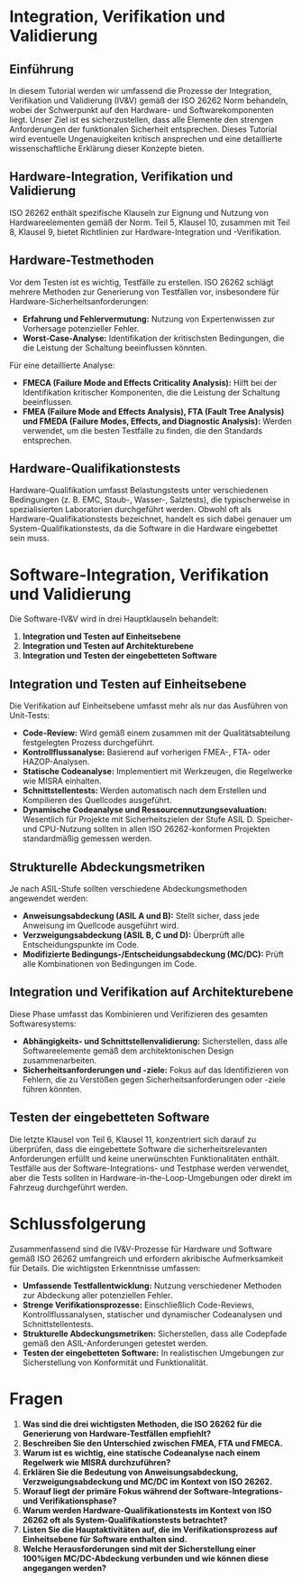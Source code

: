 # Integration, Verifikation und Validierung

## Einführung

In diesem Tutorial werden wir umfassend die Prozesse der Integration, Verifikation und Validierung (IV&V) gemäß der ISO 26262 Norm behandeln, wobei der Schwerpunkt auf den Hardware- und Softwarekomponenten liegt. Unser Ziel ist es sicherzustellen, dass alle Elemente den strengen Anforderungen der funktionalen Sicherheit entsprechen. Dieses Tutorial wird eventuelle Ungenauigkeiten kritisch ansprechen und eine detaillierte wissenschaftliche Erklärung dieser Konzepte bieten.

## Hardware-Integration, Verifikation und Validierung

ISO 26262 enthält spezifische Klauseln zur Eignung und Nutzung von Hardwareelementen gemäß der Norm. Teil 5, Klausel 10, zusammen mit Teil 8, Klausel 9, bietet Richtlinien zur Hardware-Integration und -Verifikation.

## Hardware-Testmethoden

Vor dem Testen ist es wichtig, Testfälle zu erstellen. ISO 26262 schlägt mehrere Methoden zur Generierung von Testfällen vor, insbesondere für Hardware-Sicherheitsanforderungen:

- **Erfahrung und Fehlervermutung:** Nutzung von Expertenwissen zur Vorhersage potenzieller Fehler.
- **Worst-Case-Analyse:** Identifikation der kritischsten Bedingungen, die die Leistung der Schaltung beeinflussen könnten.

Für eine detaillierte Analyse:

- **FMECA (Failure Mode and Effects Criticality Analysis):** Hilft bei der Identifikation kritischer Komponenten, die die Leistung der Schaltung beeinflussen.
- **FMEA (Failure Mode and Effects Analysis), FTA (Fault Tree Analysis) und FMEDA (Failure Modes, Effects, and Diagnostic Analysis):** Werden verwendet, um die besten Testfälle zu finden, die den Standards entsprechen.

## Hardware-Qualifikationstests

Hardware-Qualifikation umfasst Belastungstests unter verschiedenen Bedingungen (z. B. EMC, Staub-, Wasser-, Salztests), die typischerweise in spezialisierten Laboratorien durchgeführt werden. Obwohl oft als Hardware-Qualifikationstests bezeichnet, handelt es sich dabei genauer um System-Qualifikationstests, da die Software in die Hardware eingebettet sein muss.

# Software-Integration, Verifikation und Validierung

Die Software-IV&V wird in drei Hauptklauseln behandelt:

1. **Integration und Testen auf Einheitsebene**
2. **Integration und Testen auf Architekturebene**
3. **Integration und Testen der eingebetteten Software**

## Integration und Testen auf Einheitsebene

Die Verifikation auf Einheitsebene umfasst mehr als nur das Ausführen von Unit-Tests:

- **Code-Review:** Wird gemäß einem zusammen mit der Qualitätsabteilung festgelegten Prozess durchgeführt.
- **Kontrollflussanalyse:** Basierend auf vorherigen FMEA-, FTA- oder HAZOP-Analysen.
- **Statische Codeanalyse:** Implementiert mit Werkzeugen, die Regelwerke wie MISRA einhalten.
- **Schnittstellentests:** Werden automatisch nach dem Erstellen und Kompilieren des Quellcodes ausgeführt.
- **Dynamische Codeanalyse und Ressourcennutzungsevaluation:** Wesentlich für Projekte mit Sicherheitszielen der Stufe ASIL D. Speicher- und CPU-Nutzung sollten in allen ISO 26262-konformen Projekten standardmäßig gemessen werden.

## Strukturelle Abdeckungsmetriken

Je nach ASIL-Stufe sollten verschiedene Abdeckungsmethoden angewendet werden:

- **Anweisungsabdeckung (ASIL A und B):** Stellt sicher, dass jede Anweisung im Quellcode ausgeführt wird.
- **Verzweigungsabdeckung (ASIL B, C und D):** Überprüft alle Entscheidungspunkte im Code.
- **Modifizierte Bedingungs-/Entscheidungsabdeckung (MC/DC):** Prüft alle Kombinationen von Bedingungen im Code.

## Integration und Verifikation auf Architekturebene

Diese Phase umfasst das Kombinieren und Verifizieren des gesamten Softwaresystems:

- **Abhängigkeits- und Schnittstellenvalidierung:** Sicherstellen, dass alle Softwareelemente gemäß dem architektonischen Design zusammenarbeiten.
- **Sicherheitsanforderungen und -ziele:** Fokus auf das Identifizieren von Fehlern, die zu Verstößen gegen Sicherheitsanforderungen oder -ziele führen könnten.

## Testen der eingebetteten Software

Die letzte Klausel von Teil 6, Klausel 11, konzentriert sich darauf zu überprüfen, dass die eingebettete Software die sicherheitsrelevanten Anforderungen erfüllt und keine unerwünschten Funktionalitäten enthält. Testfälle aus der Software-Integrations- und Testphase werden verwendet, aber die Tests sollten in Hardware-in-the-Loop-Umgebungen oder direkt im Fahrzeug durchgeführt werden.

# Schlussfolgerung

Zusammenfassend sind die IV&V-Prozesse für Hardware und Software gemäß ISO 26262 umfangreich und erfordern akribische Aufmerksamkeit für Details. Die wichtigsten Erkenntnisse umfassen:

- **Umfassende Testfallentwicklung:** Nutzung verschiedener Methoden zur Abdeckung aller potenziellen Fehler.
- **Strenge Verifikationsprozesse:** Einschließlich Code-Reviews, Kontrollflussanalysen, statischer und dynamischer Codeanalysen und Schnittstellentests.
- **Strukturelle Abdeckungsmetriken:** Sicherstellen, dass alle Codepfade gemäß den ASIL-Anforderungen getestet werden.
- **Testen der eingebetteten Software:** In realistischen Umgebungen zur Sicherstellung von Konformität und Funktionalität.

# Fragen

1. **Was sind die drei wichtigsten Methoden, die ISO 26262 für die Generierung von Hardware-Testfällen empfiehlt?**
2. **Beschreiben Sie den Unterschied zwischen FMEA, FTA und FMECA.**
3. **Warum ist es wichtig, eine statische Codeanalyse nach einem Regelwerk wie MISRA durchzuführen?**
4. **Erklären Sie die Bedeutung von Anweisungsabdeckung, Verzweigungsabdeckung und MC/DC im Kontext von ISO 26262.**
5. **Worauf liegt der primäre Fokus während der Software-Integrations- und Verifikationsphase?**
6. **Warum werden Hardware-Qualifikationstests im Kontext von ISO 26262 oft als System-Qualifikationstests betrachtet?**
7. **Listen Sie die Hauptaktivitäten auf, die im Verifikationsprozess auf Einheitsebene für Software enthalten sind.**
8. **Welche Herausforderungen sind mit der Sicherstellung einer 100%igen MC/DC-Abdeckung verbunden und wie können diese angegangen werden?**
